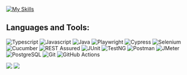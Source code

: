 <!--
### Hi there 👋

**mgrybel/mgrybel** is a ✨ _special_ ✨ repository because its `README.md` (this file) appears on your GitHub profile.

Here are some ideas to get you started:

- 🔭 I’m currently working on ...
- 🌱 I’m currently learning ...
- 👯 I’m looking to collaborate on ...
- 🤔 I’m looking for help with ...
- 💬 Ask me about ...
- 📫 How to reach me: ...
- 😄 Pronouns: ...
- ⚡ Fun fact: ...
-->

[![My Skills](https://skillicons.dev/icons?i=js,ts,java,py,django,spring,react,vite,html,css,tailwind,bootstrap,vitest,jest,cypress,selenium,gherkin,postman,postgres,mysql,sqlite,git,github,githubactions,gitlab,jenkins,docker,pycharm,vscode,ai)](https://skillicons.dev)

## Languages and Tools:

![Typescript](https://img.shields.io/badge/Typescript-4075bb?style=for-the-badge&logo=typescript&logoColor=white)
![Javascript](https://img.shields.io/badge/Javascript-c9b047?style=for-the-badge&logo=javascript&logoColor=white)
![Java](https://img.shields.io/badge/Java-F05032?style=for-the-badge&logo=java&logoColor=white)
![Playwright](https://img.shields.io/badge/Playwright-FF4154?style=for-the-badge&logo=playwright&logoColor=white)
![Cypress](https://img.shields.io/badge/Cypress-593D88?style=for-the-badge&logo=cypress&logoColor=white)
![Selenium](https://img.shields.io/badge/Selenium-3C873A?style=for-the-badge&logo=selenium&logoColor=white)
![Cucumber](https://img.shields.io/badge/Cucumber-4EA94B?style=for-the-badge&logo=cucumber&logoColor=white)
![REST Assured](https://img.shields.io/badge/-Rest_Assured-0170FE?style=for-the-badge&logo=rest%20assured&logoColor=white)
![JUnit](https://img.shields.io/badge/JUnit-f9d14d?style=for-the-badge&logo=juint&logoColor=white)
![TestNG](https://img.shields.io/badge/TestNG-092749?style=for-the-badge&logo=testng&logoColor=white)
![Postman](https://img.shields.io/badge/Postman-ee7647?style=for-the-badge&logo=postman&logoColor=white)
![JMeter](https://img.shields.io/badge/JMeter-7d3071?style=for-the-badge&logo=jmeter&logoColor=white)
![PostgreSQL](https://img.shields.io/badge/PostgreSQL-3d648a?style=for-the-badge&logo=postgresql&logoColor=white)
![Git](https://img.shields.io/badge/Git-F05032?style=for-the-badge&logo=git&logoColor=white)
![GitHub Actions](https://img.shields.io/badge/-GitHub_Actions-0170FE?style=for-the-badge&logo=github%20actions&logoColor=white)

<p>
  <img src="https://streak-stats.demolab.com/?user=mgrybel&theme=transparent&hide_border=true&stroke=transparent" align="top" /> 
  <img src="https://github-readme-stats.vercel.app/api/top-langs/?username=mgrybel&theme=transparent&langs_count=8&layout=compact&hide_border=true" align="top" />
</p>
